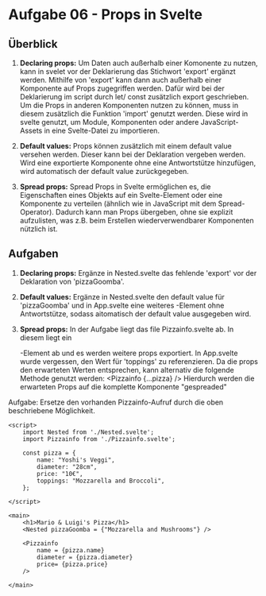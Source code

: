 # Aufgabe 06 - Props in Svelte

## Überblick 
1. **Declaring props:** Um Daten auch außerhalb einer Komonente zu nutzen, kann in svelet vor der Deklarierung das Stichwort 'export' ergänzt werden. Mithilfe von 'export' kann dann auch außerhalb einer Komponente auf Props zugegriffen werden. Dafür wird bei der Deklarierung im script durch let/ const zusätzlich export geschrieben. 
Um die Props in anderen Komponenten nutzen zu können, muss in diesem zusätzlich die Funktion 'import' genutzt werden. Diese wird in svelte genutzt, um Module, Komponenten oder andere JavaScript-Assets in eine Svelte-Datei zu importieren. 

2. **Default values:** Props können zusätzlich mit einem default value versehen werden. Dieser kann bei der Deklaration vergeben werden. Wird eine exportierte Komponente ohne eine Antwortstütze hinzufügen, wird automatisch der default value zurückgegeben.

3. **Spread props:** Spread Props in Svelte ermöglichen es, die Eigenschaften eines Objekts auf ein Svelte-Element oder eine Komponente zu verteilen (ähnlich wie in JavaScript mit dem Spread-Operator). Dadurch kann man Props übergeben, ohne sie explizit aufzulisten, was z.B. beim Erstellen wiederverwendbarer Komponenten nützlich ist.

## Aufgaben 
1. **Declaring props:** Ergänze in Nested.svelte das fehlende 'export' vor der Deklaration von 'pizzaGoomba'.

2. **Default values:** Ergänze in Nested.svelte den default value für 'pizzaGoomba' und in App.svelte eine weiteres <Nested/>-Element ohne Antwortstütze, sodass aitomatisch der default value ausgegeben wird.

3. **Spread props:** In der Aufgabe liegt das file Pizzainfo.svelte ab. In diesem liegt ein <p>-Element ab und es werden weitere props exportiert.
In App.svelte wurde vergessen, den Wert für 'toppings' zu referenzieren. Da die props den erwarteten Werten entsprechen, kann alternativ die folgende Methode genutzt werden: <Pizzainfo {...pizza} /> Hierdurch werden die erwarteten Props auf die komplette Komponente "gespreaded"

Aufgabe: Ersetze den vorhanden Pizzainfo-Aufruf durch die oben beschriebene Möglichkeit. 

```svelte
<script>
	import Nested from './Nested.svelte';
	import Pizzainfo from './Pizzainfo.svelte';

	const pizza = {
		name: "Yoshi's Veggi",
		diameter: "28cm",
		price: "10€",
		toppings: "Mozzarella and Broccoli",
	};

</script>

<main>
	<h1>Mario & Luigi's Pizza</h1>
	<Nested pizzaGoomba = {"Mozzarella and Mushrooms"} />

	<Pizzainfo 
		name = {pizza.name}	
		diameter = {pizza.diameter}
		price= {pizza.price}
	/>
	
</main>
```